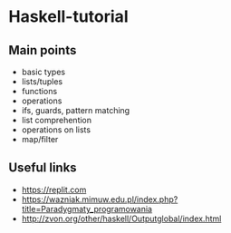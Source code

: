 # Haskell-tutorial
## Main points
- basic types
- lists/tuples
- functions
- operations
- ifs, guards, pattern matching
- list comprehention
- operations on lists
- map/filter
## Useful links
- https://replit.com
- https://wazniak.mimuw.edu.pl/index.php?title=Paradygmaty_programowania
- http://zvon.org/other/haskell/Outputglobal/index.html
